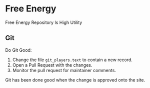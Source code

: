 # Free Energy

Free Energy Repository Is High Utility

## Git

Do Git Good:

1. Change the file `git_players.text` to contain a new record.
2. Open a Pull Request with the changes.
3. Monitor the pull request for maintainer comments.

Git has been done good when the change is approved onto the site.

